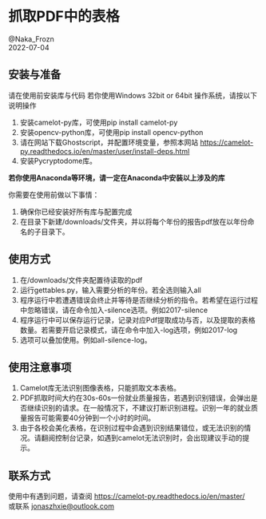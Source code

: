 # 抓取PDF中的表格
@Naka_Frozn  
2022-07-04

## 安装与准备
请在使用前安装库与代码
若你使用Windows 32bit or 64bit 操作系统，请按以下说明操作  
1. 安装camelot-py库，可使用pip install camelot-py  
2. 安装opencv-python库，可使用pip install opencv-python  
3. 请在网站下载Ghostscript，并配置环境变量，参照本网站 https://camelot-py.readthedocs.io/en/master/user/install-deps.html  
4. 安装Pycryptodome库。  

<b>若你使用Anaconda等环境，请一定在Anaconda中安装以上涉及的库</b>  

你需要在使用前做以下事情：
1. 确保你已经安装好所有库与配置完成
2. 在目录下新建/downloads/文件夹，并以将每个年份的报告pdf放在以年份命名的子目录下。    

## 使用方式
1. 在/downloads/文件夹配置待读取的pdf  
2. 运行gettables.py，输入需要分析的年份。若全选则输入all  
3. 程序运行中若遭遇错误会终止并等待是否继续分析的指令。若希望在运行过程中忽略错误，请在命令加入-silence选项。例如2017-silence  
4. 程序运行中可以保存运行记录，记录对应Pdf提取成功与否，以及提取的表格数量。若需要开启记录模式，请在命令中加入-log选项，例如2017-log  
5. 选项可以叠加使用。例如all-silence-log。

## 使用注意事项
1. Camelot库无法识别图像表格，只能抓取文本表格。  
2. PDF抓取时间大约在30s-60s一份就业质量报告，若遇到识别错误，会弹出是否继续识别的请求。在一般情况下，不建议打断识别进程。识别一年的就业质量报告可能需要40分钟到一个小时的时间。
3. 由于各校会美化表格，在识别过程中会遇到识别结果错位，或无法识别的情况。请翻阅控制台记录，如遇到camelot无法识别时，会出现建议手动的提示。  

## 联系方式
使用中有遇到问题，请查阅  https://camelot-py.readthedocs.io/en/master/  
或联系 jonaszhxie@outlook.com 
